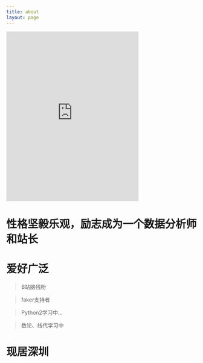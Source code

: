 ```yaml
---
title: about
layout: page
---
```

<div><iframe src="https://www.facebook.com/plugins/page.php?href=https%3A%2F%2Fwww.facebook.com%2FLighTake%2F&tabs=timeline&width=340&height=450&small_header=false&adapt_container_width=true&hide_cover=false&show_facepile=true&appId=364535477658005" width="350" height="450" style="border:none;overflow:hidden" scrolling="no" frameborder="0" allowTransparency="true" allow="encrypted-media"></iframe></div>


# 性格坚毅乐观，励志成为一个数据分析师和站长  

# 爱好广泛
>B站脑残粉

>faker支持者

>Python2学习中...

>数论、线代学习中

# 现居深圳
